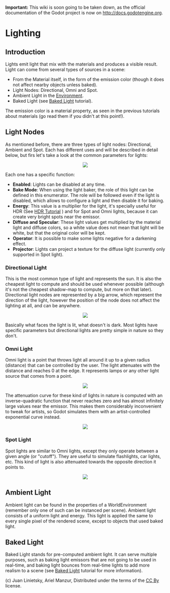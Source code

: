 **Important:** This wiki is soon going to be taken down, as the official documentation of the Godot project is now on http://docs.godotengine.org.

# Lighting

## Introduction

Lights emit light that mix with the materials and produces a visible result. Light can come from several types of sources in a scene:

* From the Material itself, in the form of the emission color (though it does not affect nearby objects unless baked).
* Light Nodes: Directional, Omni and Spot.
* Ambient Light in the [Environment](class_worldenvironment).
* Baked Light (see [Baked Light](tutorial_baked_light) tutorial).

The emission color is a material property, as seen in the previous tutorials about materials (go read them if you didn't at this point!).

## Light Nodes

As mentioned before, there are three types of light nodes: Directional, Ambient and Spot. Each has different uses and will be described in detail below, but firs let's take a look at the common parameters for lights:

<p align="center"><img src="images/light_params.png"></p>

Each one has a specific function:

* **Enabled**: Lights can be disabled at any time.
* **Bake Mode**: When using the light baker, the role of this light can be defined in this enumerator. The role will be followed even if the light is disabled, which allows to configure a light and then disable it for baking.
* **Energy**: This value is a multiplier for the light, it's specially useful for HDR (See [HDR Tutorial](tutorial_hdr) ) and for Spot and Omni lights, because it can create very bright spots near the emissor.
* **Diffuse and Specular**: These light values get multiplied by the material light and diffuse colors, so a white value does not mean that light will be white, but that the original color will be kept.
* **Operator**: It is possible to make some lights negative for a darkening effect.
* **Projector**: Lights can project a texture for the diffuse light (currently only supported in Spot light).

### Directional Light

This is the most common type of light and represents the sun. It is also the cheapest light to compute and should be used whenever possible (although it's not the cheapest shadow-map to compute, but more on that later). Directional light nodes are represented by a big arrow, which represent the direction of the light, however the position of the node does not affect the lighting at all, and can be anywhere.

<p align="center"><img src="images/light_directional.png"></p>

Basically what faces the light is lit, what doesn't is dark. Most lights have specific parameters but directional lights are pretty simple in nature so they don't.

### Omni Light

Omni light is a point that throws light all around it up to a given radius (distance) that can be controlled by the user. The light attenuates with the distance and reaches 0 at the edge. It represents lamps or any other light source that comes from a point. 

<p align="center"><img src="images/light_omni.png"></p>

The attenuation curve for these kind of lights in nature is computed with an inverse-quadratic function that never reaches zero and has almost infinitely large values near the emissor. 
This makes them considerably inconvenient to tweak for artists, so Godot simulates them with an artist-controlled exponential curve instead.

<p align="center"><img src="images/light_attenuation.png"></p>

### Spot Light

Spot lights are similar to Omni lights, except they only operate between a given angle (or "cutoff"). They are useful to simulate flashlights, car lights, etc. This kind of light is also attenuated towards the opposite direction it points to.

<p align="center"><img src="images/light_spot.png"></p>

## Ambient Light

Ambient light can be found in the properties of a WorldEnvironment (remember only one of such can be instanced per scene). Ambient light consists of a uniform light and energy. This light is applied the same to every single pixel of the rendered scene, except to objects that used baked light.

## Baked Light

Baked Light stands for pre-computed ambient light. It can serve multiple purposes, such as baking light emissors that are not going to be used in real-time, and baking light bounces from real-time lights to add more realism to a scene (see [Baked Light](tutorial_baked_light) tutorial for more information).


(c) Juan Linietsky, Ariel Manzur, Distributed under the terms of the [CC By](https://creativecommons.org/licenses/by/3.0/legalcode) license.
